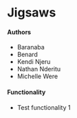 # Jigsaws
#### Authors
- Baranaba
- Benard
- Kendi Njeru
- Nathan Nderitu
- Michelle Were

#### Functionality
- Test functionality 1
